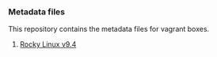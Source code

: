 ### Metadata files

This repository contains the metadata files for vagrant boxes.

1. [Rocky Linux v9.4](https://raw.githubusercontent.com/luizfelipe1914/vagrant-boxes-metadata-files/refs/heads/main/rockylinux9/metadata.json)
